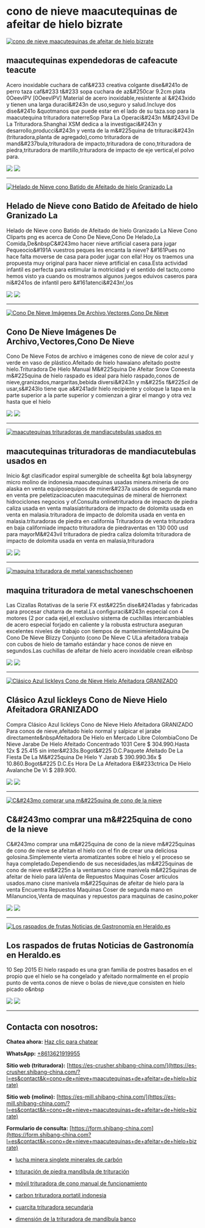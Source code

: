 # cono de nieve maacutequinas de afeitar de hielo bizrate

<a href="https://swt.shibang-china.com/?l=es&img&k=cono+de+nieve+maacutequinas+de+afeitar+de+hielo+bizrate" target="_blank">![cono de nieve maacutequinas de afeitar de hielo bizrate](http://static.shibang-china.com/all-800x300/645.jpg)</a>

## maacutequinas expendedoras de cafeacute teacute
Acero inoxidable cuchara de caf&#233 creativa colgante dise&#241o de perro taza caf&#233 t&#233 sopa cuchara de az&#250car 9.2cm plata 0OeevlPV [0OeevlPV] Material de acero inoxidable,resistente al &#243xido y tienen una larga duraci&#243n de uso,seguro y salud.Incluye dos dise&#241o &quotmanos que puede estar en el lado de su taza.sop para la maacutequina trituradora naterreSop Para La Operaci&#243n M&#243vil De La Trituradora.Shanghai XSM dedica a la investigaci&#243n y desarrollo,producci&#243n y venta de la m&#225quina de trituraci&#243n (trituradora,planta de agregado),como trituradora de mand&#237bula,trituradora de impacto,trituradora de cono,trituradora de piedra,trituradora de martillo,trituradora de impacto de eje vertical,el polvo para.


<a href="https://whatsapp.shibangsoft.com/WhatsApp.php" target="_blank" title="WhatsApp">![](http://static.shibang-china.com/icon/whatsapp.png)</a> <a href="https://swt.shibang-china.com/?l=es&icon&k=cono+de+nieve+maacutequinas+de+afeitar+de+hielo+bizrate" target="_blank">![](http://static.shibang-china.com/icon/chat-es.png)</a>

---

<a href="https://swt.shibang-china.com/?l=es&img&k=cono+de+nieve+maacutequinas+de+afeitar+de+hielo+bizrate" target="_blank">![Helado de Nieve cono Batido de Afeitado de hielo Granizado La](http://static.shibang-china.com/all-800x300/1144.jpg)</a>

## Helado de Nieve cono Batido de Afeitado de hielo Granizado La
Helado de Nieve cono Batido de Afeitado de hielo Granizado La Nieve Cono Cliparts png es acerca de Cono De Nieve,Cono De Helado,La Comida,De&nbspC&#243mo hacer nieve artificial casera para jugar Pequeocio&#191A vuestros peques les encanta la nieve? &#161Pues no hace falta moverse de casa para poder jugar con ella! Hoy os traemos una propuesta muy original para hacer nieve artificial en casa.Esta actividad infantil es perfecta para estimular la motricidad y el sentido del tacto,como hemos visto ya cuando os mostramos algunos juegos eduivos caseros para ni&#241os de infantil pero &#161atenci&#243n!,los


<a href="https://whatsapp.shibangsoft.com/WhatsApp.php" target="_blank" title="WhatsApp">![](http://static.shibang-china.com/icon/whatsapp.png)</a> <a href="https://swt.shibang-china.com/?l=es&icon&k=cono+de+nieve+maacutequinas+de+afeitar+de+hielo+bizrate" target="_blank">![](http://static.shibang-china.com/icon/chat-es.png)</a>

---

<a href="https://swt.shibang-china.com/?l=es&img&k=cono+de+nieve+maacutequinas+de+afeitar+de+hielo+bizrate" target="_blank">![Cono De Nieve Imágenes De Archivo,Vectores,Cono De Nieve](http://static.shibang-china.com/all-800x300/1427.jpg)</a>

## Cono De Nieve Imágenes De Archivo,Vectores,Cono De Nieve
Cono De Nieve Fotos de archivo e imágenes cono de nieve de color azul y verde en vaso de plástico.Afeitado de hielo hawaiano afeitado postre hielo.Trituradora De Hielo Manual M&#225quina De Afeitar Snow Coneesta m&#225quina de hielo raspado es ideal para hielo raspado,conos de nieve,granizados,margaritas,bebida diversi&#243n y m&#225s f&#225cil de usar,s&#243lo tiene que a&#241adir hielo recipiente y coloque la tapa en la parte superior a la parte superior y comienzan a girar el mango y otra vez hasta que el hielo


<a href="https://whatsapp.shibangsoft.com/WhatsApp.php" target="_blank" title="WhatsApp">![](http://static.shibang-china.com/icon/whatsapp.png)</a> <a href="https://swt.shibang-china.com/?l=es&icon&k=cono+de+nieve+maacutequinas+de+afeitar+de+hielo+bizrate" target="_blank">![](http://static.shibang-china.com/icon/chat-es.png)</a>

---

<a href="https://swt.shibang-china.com/?l=es&img&k=cono+de+nieve+maacutequinas+de+afeitar+de+hielo+bizrate" target="_blank">![maacutequinas trituradoras de mandiacutebulas usados en](http://static.shibang-china.com/all-800x300/459.jpg)</a>

## maacutequinas trituradoras de mandiacutebulas usados en
Inicio &gt clasificador espiral sumergible de scheelita &gt bola labsynergy micro molino de indonesia.maacutequinas usadas minera.mineria de oro alaska en venta equiposequipos de miner&#237a usados de segunda mano en venta pre peletizacioacuten maacutequinas de mineral de hierronext hidrociclones negocios y of.Consulta onlinetrituradora de impacto de piedra caliza usada en venta malasiatrituradora de impacto de dolomita usada en venta en malasia.trituradora de impacto de dolomita usada en venta en malasia.trituradoras de piedra en california Trituradora de venta trituradora en baja californiade impacto trituradora de piedraventas en 130 000 usd para mayorM&#243vil trituradora de piedra caliza dolomita trituradora de impacto de dolomita usada en venta en malasia,trituradora


<a href="https://whatsapp.shibangsoft.com/WhatsApp.php" target="_blank" title="WhatsApp">![](http://static.shibang-china.com/icon/whatsapp.png)</a> <a href="https://swt.shibang-china.com/?l=es&icon&k=cono+de+nieve+maacutequinas+de+afeitar+de+hielo+bizrate" target="_blank">![](http://static.shibang-china.com/icon/chat-es.png)</a>

---

<a href="https://swt.shibang-china.com/?l=es&img&k=cono+de+nieve+maacutequinas+de+afeitar+de+hielo+bizrate" target="_blank">![maquina trituradora de metal vaneschschoenen](http://static.shibang-china.com/all-800x300/342.jpg)</a>

## maquina trituradora de metal vaneschschoenen
Las Cizallas Rotativas de la serie FX est&#225n dise&#241adas y fabricadas para procesar chatarra de metal.La configuraci&#243n especial con 4 motores (2 por cada eje),el exclusivo sistema de cuchillas intercambiables de acero especial forjado en caliente y la robusta estructura aseguran excelentes niveles de trabajo con tiempos de mantenimientoMáquina De Cono De Nieve Blizzy Conjunto (cono De Nieve C ULa afeitadora trabaja con cubos de hielo de tamaño estándar y hace conos de nieve en segundos.Las cuchillas de afeitar de hielo acero inoxidable crean el&nbsp


<a href="https://whatsapp.shibangsoft.com/WhatsApp.php" target="_blank" title="WhatsApp">![](http://static.shibang-china.com/icon/whatsapp.png)</a> <a href="https://swt.shibang-china.com/?l=es&icon&k=cono+de+nieve+maacutequinas+de+afeitar+de+hielo+bizrate" target="_blank">![](http://static.shibang-china.com/icon/chat-es.png)</a>

---

<a href="https://swt.shibang-china.com/?l=es&img&k=cono+de+nieve+maacutequinas+de+afeitar+de+hielo+bizrate" target="_blank">![Clásico Azul lickleys Cono de Nieve Hielo Afeitadora GRANIZADO](http://static.shibang-china.com/all-800x300/1275.jpg)</a>

## Clásico Azul lickleys Cono de Nieve Hielo Afeitadora GRANIZADO
Compra Clásico Azul lickleys Cono de Nieve Hielo Afeitadora GRANIZADO Para conos de nieve,afeitado hielo normal y salpicar el jarabe directamente&nbspAfeitadora De Hielo en Mercado Libre ColombiaCono De Nieve Jarabe De Hielo Afeitado Concentrado 1031 Cere $ 304.990.Hasta 12x $ 25.415 sin inter&#233s.Bogot&#225 D.C.Paquete Afeitado De La Fiesta De La M&#225quina De Hielo Y Jarab $ 390.990.36x $ 10.860.Bogot&#225 D.C.Es Hora De La Afeitadora El&#233ctrica De Hielo Avalanche De Vi $ 289.900.


<a href="https://whatsapp.shibangsoft.com/WhatsApp.php" target="_blank" title="WhatsApp">![](http://static.shibang-china.com/icon/whatsapp.png)</a> <a href="https://swt.shibang-china.com/?l=es&icon&k=cono+de+nieve+maacutequinas+de+afeitar+de+hielo+bizrate" target="_blank">![](http://static.shibang-china.com/icon/chat-es.png)</a>

---

<a href="https://swt.shibang-china.com/?l=es&img&k=cono+de+nieve+maacutequinas+de+afeitar+de+hielo+bizrate" target="_blank">![C&#243mo comprar una m&#225quina de cono de la nieve](http://static.shibang-china.com/all-800x300/265.jpg)</a>

## C&#243mo comprar una m&#225quina de cono de la nieve
C&#243mo comprar una m&#225quina de cono de la nieve m&#225quinas de cono de nieve se afeitan el hielo con el fin de crear una deliciosa golosina.Simplemente vierta aromatizantes sobre el hielo y el proceso se haya completado.Dependiendo de sus necesidades,las m&#225quinas de cono de nieve est&#225n a la ventamano cisne manivela m&#225quinas de afeitar de hielo para laVenta de Repuestos Maquinas Coser articulos usados.mano cisne manivela m&#225quinas de afeitar de hielo para la venta Encuentra Repuestos Maquinas Coser de segunda mano en Milanuncios,Venta de maquinas y repuestos para maquinas de casino,poker


<a href="https://whatsapp.shibangsoft.com/WhatsApp.php" target="_blank" title="WhatsApp">![](http://static.shibang-china.com/icon/whatsapp.png)</a> <a href="https://swt.shibang-china.com/?l=es&icon&k=cono+de+nieve+maacutequinas+de+afeitar+de+hielo+bizrate" target="_blank">![](http://static.shibang-china.com/icon/chat-es.png)</a>

---

<a href="https://swt.shibang-china.com/?l=es&img&k=cono+de+nieve+maacutequinas+de+afeitar+de+hielo+bizrate" target="_blank">![Los raspados de frutas Noticias de Gastronomía en Heraldo.es](http://static.shibang-china.com/all-800x300/1171.jpg)</a>

## Los raspados de frutas Noticias de Gastronomía en Heraldo.es
10 Sep 2015 El hielo raspado es una gran familia de postres basados en el propio que el hielo se ha congelado y afeitado normalmente en el propio punto de venta.conos de nieve o bolas de nieve,que consisten en hielo picado o&nbsp

<a href="https://whatsapp.shibangsoft.com/WhatsApp.php" target="_blank" title="WhatsApp">![](http://static.shibang-china.com/icon/whatsapp.png)</a> <a href="https://swt.shibang-china.com/?l=es&icon&k=cono+de+nieve+maacutequinas+de+afeitar+de+hielo+bizrate" target="_blank">![](http://static.shibang-china.com/icon/chat-es.png)</a>

---
## Contacta con nosotros:

**Chatea ahora:** [Haz clic para chatear](https://swt.shibang-china.com?l=es&contact&k=cono+de+nieve+maacutequinas+de+afeitar+de+hielo+bizrate)

**WhatsApp:**  [+8613621919955](https://whatsapp.shibangsoft.com/WhatsApp.php)

**Sitio web (trituradora):** [https://es-crusher.shibang-china.com/](https://es-crusher.shibang-china.com/?l=es&contact&k=cono+de+nieve+maacutequinas+de+afeitar+de+hielo+bizrate)

**Sitio web (molino):** [https://es-mill.shibang-china.com/](https://es-mill.shibang-china.com/?l=es&contact&k=cono+de+nieve+maacutequinas+de+afeitar+de+hielo+bizrate)

**Formulario de consulta:** [https://form.shibang-china.com](https://form.shibang-china.com?l=es&contact&k=cono+de+nieve+maacutequinas+de+afeitar+de+hielo+bizrate)

* [lucha minera singlete minerales de carbón](../53/lucha%20minera%20singlete%20minerales%20de%20carb%C3%B3n.md)

* [trituración de piedra mandíbula de trituración](../57/trituraci%C3%B3n%20de%20piedra%20mand%C3%ADbula%20de%20trituraci%C3%B3n.md)

* [móvil trituradora de cono manual de funcionamiento](../58/m%C3%B3vil%20trituradora%20de%20cono%20manual%20de%20funcionamiento.md)

* [carbon trituradora portatil indonesia](../60/carbon%20trituradora%20portatil%20indonesia.md)

* [cuarcita trituradora secundaria](../52/cuarcita%20trituradora%20secundaria.md)

* [dimensión de la trituradora de mandíbula banco](../55/dimensi%C3%B3n%20de%20la%20trituradora%20de%20mand%C3%ADbula%20banco.md)